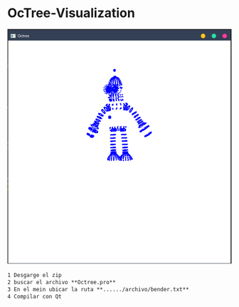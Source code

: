 #  OcTree-Visualization

![img](https://github.com/yerson001/Octree-Visualization/blob/master/Img.PNG)
~~~
1 Desgarge el zip
2 buscar el archivo **Octree.pro**
3 En el mein ubicar la ruta **....../archivo/bender.txt**
4 Compilar con Qt
~~~
